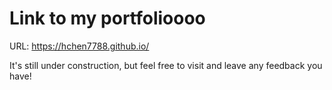 # Link to my portfolioooo

URL: https://hchen7788.github.io/

It's still under construction, but feel free to visit and leave any feedback you have!
